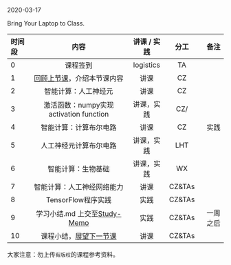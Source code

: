 2020-03-17

Bring Your Laptop to Class. 

| 时间段   |  内容     |  讲课 / 实践     |   分工  |   备注       |
| :---     | :----:    |   :----:    |    :----:    |       ---: |
|   0      | 课程签到     |  logistics   |     TA     |        |
|   1      |  [回顾上节课](../WW4/WW4-stis-plan.md)，介绍本节课内容 |    讲课     |   CZ   |      |
|   2      | 智能计算：人工神经元 |  讲课    |    CZ    |         |
|   3      | 激活函数：numpy实现activation function |  讲课，实践    |    CZ/    |         |
|   4      | 智能计算：计算布尔电路 |  讲课  |    CZ    |  实践       |
|   5      | 人工神经元计算布尔电路 | 讲课，实践     |  LHT |   |
|   6      | 智能计算：生物基础 | 讲课，实践      |  WX |  |
|   7      | 智能计算：人工神经网络能力 |  讲课   |    CZ&TAs     |         |
|   8      | TensorFlow程序实践 | 实践       |  CZ&TAs|  |
|   9      | 学习小结.md 上交至[Study-Memo](../../Study-Memo)   |  实践    |     CZ&TAs     |   一周之后    |
|   10      |  课程小结，[展望下一节课](../WW6/WW6-stis-plan.md)   |   讲课    |     CZ&TAs     |       |



大家注意：勿上传``有版权``的课程参考资料。
